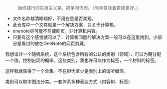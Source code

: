 > 始终践行的实用主义是，简单和优雅。（简单意味着更快更好。）

- 文件名称越清晰越好，不用在意是否美观。
- 此仓库中一个文件就是一个解决方案，只关于计算机。
- onenote尽可能不剪藏网页，非计算机内容。
- 只要有这个感觉就可以了，计算机问题的解决方案一般可以在这里找到。少部分是看过的放在OneNote的网页剪藏。


我想设计一个随机系统，这个系统包含所有的公认的类别（领域），可以为期分配一个值，控制出现的概率。这些类别，我也许可以作为标签，一个材料的标签。

这样我就获得了一个全集。不在担忧至少是类别上的偏听偏信。

类别可以取中图法分类。一套体系多种表达方式（内容树、标签）